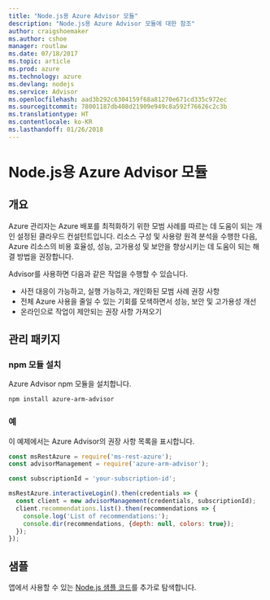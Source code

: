 ```yaml
---
title: "Node.js용 Azure Advisor 모듈"
description: "Node.js용 Azure Advisor 모듈에 대한 참조"
author: craigshoemaker
ms.author: cshoe
manager: routlaw
ms.date: 07/18/2017
ms.topic: article
ms.prod: azure
ms.technology: azure
ms.devlang: nodejs
ms.service: Advisor
ms.openlocfilehash: aad3b292c6304159f68a81270e671cd335c972ec
ms.sourcegitcommit: 78001187db408d21909e949c8a592f76626c2c3b
ms.translationtype: HT
ms.contentlocale: ko-KR
ms.lasthandoff: 01/26/2018
---
```

# <a name="azure-advisor-modules-for-nodejs"></a>Node.js용 Azure Advisor 모듈

## <a name="overview"></a>개요

Azure 관리자는 Azure 배포를 최적화하기 위한 모범 사례를 따르는 데 도움이 되는 개인 설정된 클라우드 컨설턴트입니다. 리소스 구성 및 사용량 원격 분석을 수행한 다음, Azure 리소스의 비용 효율성, 성능, 고가용성 및 보안을 향상시키는 데 도움이 되는 해결 방법을 권장합니다.

Advisor를 사용하면 다음과 같은 작업을 수행할 수 있습니다.
- 사전 대응이 가능하고, 실행 가능하고, 개인화된 모범 사례 권장 사항
- 전체 Azure 사용을 줄일 수 있는 기회를 모색하면서 성능, 보안 및 고가용성 개선
- 온라인으로 작업이 제안되는 권장 사항 가져오기

## <a name="management-package"></a>관리 패키지

### <a name="install-the-npm-module"></a>npm 모듈 설치

Azure Advisor npm 모듈을 설치합니다.

```bash
npm install azure-arm-advisor
```

### <a name="example"></a>예

이 예제에서는 Azure Advisor의 권장 사항 목록을 표시합니다.

```javascript
const msRestAzure = require('ms-rest-azure');
const advisorManagement = require('azure-arm-advisor');

const subscriptionId = 'your-subscription-id';

msRestAzure.interactiveLogin().then(credentials => {
  const client = new advisorManagement(credentials, subscriptionId);
  client.recommendations.list().then(recommendations => {
    console.log('List of recommendations:');
    console.dir(recommendations, {depth: null, colors: true});
  });
});
```

## <a name="samples"></a>샘플

앱에서 사용할 수 있는 [Node.js 샘플 코드](https://azure.microsoft.com/resources/samples/?platform=nodejs)를 추가로 탐색합니다.
